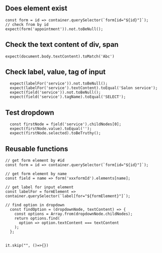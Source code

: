 
## Does element exist
```
const form = id => container.querySelector(`form[id="${id}"]`);
// check from by id
expect(form('appointment')).not.toBeNull();
```


## Check the text content of div, span
```
expect(document.body.textContent).toMatch('Abc')
```

## Check label, value, tag of input
```
  expect(labelFor('service')).not.toBeNull();
  expect(labelFor('service').textContent).toEqual('Salon service');
  expect(field('service')).not.toBeNull();
  expect(field('service').tagName).toEqual('SELECT');
```

## Test dropdown
```
  const firstNode = field('service').childNodes[0];
  expect(firstNode.value).toEqual('');
  expect(firstNode.selected).toBeTruthy();
```

## Reusable functions
```
// get form element by #id
const form = id => container.querySelector(`form[id="${id}"]`);

// get form element by name
const field = name => form('xxxformId').elements[name];

// get label for input element
const labelFor = formElement => container.querySelector(`label[for="${formElement}"]`);

// find option in dropdown
  const findOption = (dropdownNode, textContent) => {
    const options = Array.from(dropdownNode.childNodes);
    return options.find(
      option => option.textContent === textContent
    );
  };
```
## 
```
it.skip("", ()=>{})
```